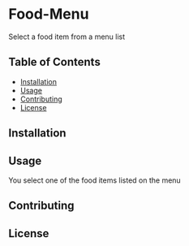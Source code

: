 # Food-Menu
Select a food item from a menu list

## Table of Contents

- [Installation](#installation)
- [Usage](#usage)
- [Contributing](#contributing)
- [License](#License)

## Installation

## Usage

You select one of the food items listed on the menu

## Contributing

## License
